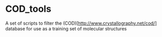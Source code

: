 # COD_tools
A set of scripts to filter the (COD)[http://www.crystallography.net/cod/] database for use as a training set of molecular structures



